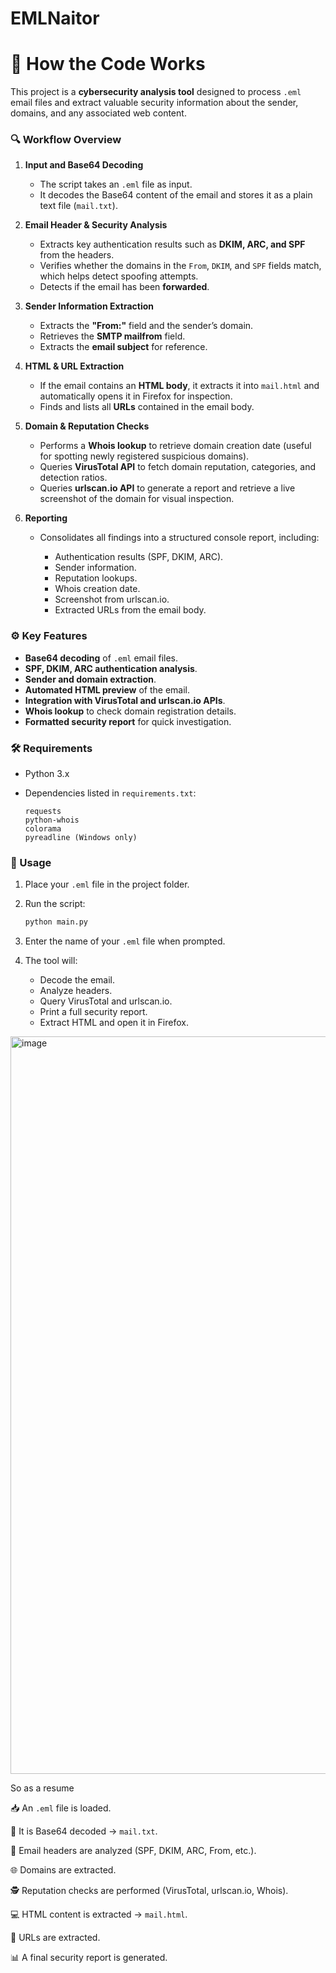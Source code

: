 # EMLNaitor

# 📌 How the Code Works

This project is a **cybersecurity analysis tool** designed to process `.eml` email files and extract valuable security information about the sender, domains, and any associated web content.

### 🔍 Workflow Overview

1. **Input and Base64 Decoding**

   * The script takes an `.eml` file as input.
   * It decodes the Base64 content of the email and stores it as a plain text file (`mail.txt`).

2. **Email Header & Security Analysis**

   * Extracts key authentication results such as **DKIM, ARC, and SPF** from the headers.
   * Verifies whether the domains in the `From`, `DKIM`, and `SPF` fields match, which helps detect spoofing attempts.
   * Detects if the email has been **forwarded**.

3. **Sender Information Extraction**

   * Extracts the **"From:"** field and the sender’s domain.
   * Retrieves the **SMTP mailfrom** field.
   * Extracts the **email subject** for reference.

4. **HTML & URL Extraction**

   * If the email contains an **HTML body**, it extracts it into `mail.html` and automatically opens it in Firefox for inspection.
   * Finds and lists all **URLs** contained in the email body.

5. **Domain & Reputation Checks**

   * Performs a **Whois lookup** to retrieve domain creation date (useful for spotting newly registered suspicious domains).
   * Queries **VirusTotal API** to fetch domain reputation, categories, and detection ratios.
   * Queries **urlscan.io API** to generate a report and retrieve a live screenshot of the domain for visual inspection.

6. **Reporting**

   * Consolidates all findings into a structured console report, including:

     * Authentication results (SPF, DKIM, ARC).
     * Sender information.
     * Reputation lookups.
     * Whois creation date.
     * Screenshot from urlscan.io.
     * Extracted URLs from the email body.

### ⚙️ Key Features

* **Base64 decoding** of `.eml` email files.
* **SPF, DKIM, ARC authentication analysis**.
* **Sender and domain extraction**.
* **Automated HTML preview** of the email.
* **Integration with VirusTotal and urlscan.io APIs**.
* **Whois lookup** to check domain registration details.
* **Formatted security report** for quick investigation.

### 🛠️ Requirements

* Python 3.x
* Dependencies listed in `requirements.txt`:

  ```
  requests
  python-whois
  colorama
  pyreadline (Windows only)
  ```

### 🚀 Usage

1. Place your `.eml` file in the project folder.
2. Run the script:

   ```bash
   python main.py
   ```
3. Enter the name of your `.eml` file when prompted.
4. The tool will:

   * Decode the email.
   * Analyze headers.
   * Query VirusTotal and urlscan.io.
   * Print a full security report.
   * Extract HTML and open it in Firefox.

<img width="1933" height="1180" alt="image" src="https://github.com/user-attachments/assets/3e520e08-6fbc-4e2c-93ff-e6f6e4012d97" />

So as a resume


📥 An `.eml` file is loaded.

🔑 It is Base64 decoded → `mail.txt`.

📧 Email headers are analyzed (SPF, DKIM, ARC, From, etc.).

🌐 Domains are extracted.

🕵️ Reputation checks are performed (VirusTotal, urlscan.io, Whois).

💻 HTML content is extracted → `mail.html`.

🔗 URLs are extracted.

📊 A final security report is generated.


